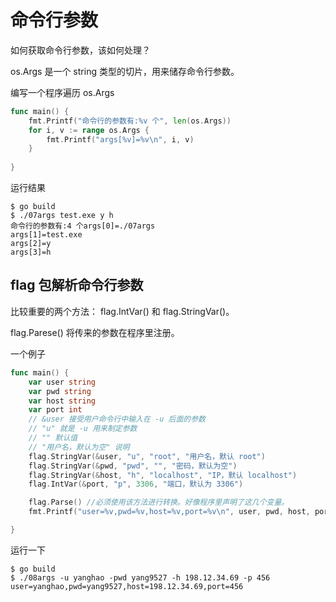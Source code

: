 # 命令行参数

如何获取命令行参数，该如何处理？

os.Args 是一个 string 类型的切片，用来储存命令行参数。

编写一个程序遍历 os.Args

```go
func main() {
	fmt.Printf("命令行的参数有:%v 个", len(os.Args))
	for i, v := range os.Args {
		fmt.Printf("args[%v]=%v\n", i, v)
	}
	
}
```

运行结果

```shell
$ go build
$ ./07args test.exe y h
命令行的参数有:4 个args[0]=./07args
args[1]=test.exe
args[2]=y
args[3]=h
```

## flag 包解析命令行参数

比较重要的两个方法： flag.IntVar() 和 flag.StringVar()。

flag.Parese() 将传来的参数在程序里注册。

一个例子

```go
func main() {
	var user string
	var pwd string
	var host string
	var port int
	// &user 接受用户命令行中输入在 -u 后面的参数
	// "u" 就是 -u 用来制定参数
	// "" 默认值
	// "用户名，默认为空" 说明
	flag.StringVar(&user, "u", "root", "用户名，默认 root")
	flag.StringVar(&pwd, "pwd", "", "密码，默认为空")
	flag.StringVar(&host, "h", "localhost", "IP，默认 localhost")
	flag.IntVar(&port, "p", 3306, "端口，默认为 3306")

	flag.Parse() //必须使用该方法进行转换。好像程序里声明了这几个变量。
	fmt.Printf("user=%v,pwd=%v,host=%v,port=%v\n", user, pwd, host, port)

}
```

运行一下

```shell
$ go build
$ ./08args -u yanghao -pwd yang9527 -h 198.12.34.69 -p 456
user=yanghao,pwd=yang9527,host=198.12.34.69,port=456
```

